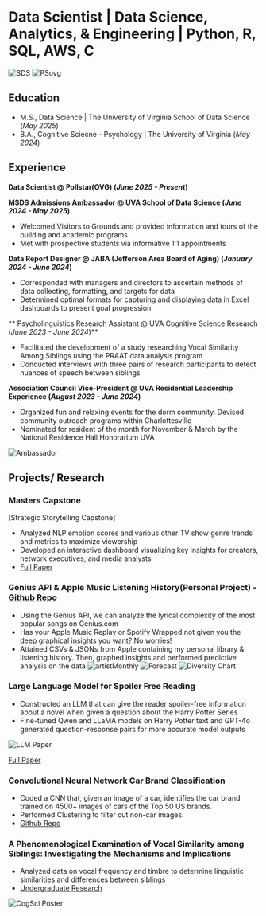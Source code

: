 # Data Scientist  | Data Science, Analytics, & Engineering  | Python, R, SQL, AWS, C
![SDS](/assets/SDSVLogo.png) ![PSovg](/assets/PSLogo.png)

## Education
- M.S., Data Science	| The University of Virginia School of Data Science (_May 2025_)
- B.A., Cognitive Sciecne - Psychology | The University of Virginia (_May 2024_)

## Experience
**Data Scientist @ Pollstar(OVG) (_June 2025 - Present_)**

**MSDS Admissions Ambassador @ UVA School of Data Science (_June 2024 - May 2025_)**
- Welcomed Visitors to Grounds and provided information and tours of the building and academic programs
- Met with prospective students via informative 1:1 appointments

**Data Report Designer @ JABA (Jefferson Area Board of Aging) (_January 2024 - June 2024_)**
- Corresponded with managers and directors to ascertain methods of data collecting, formatting, and targets for data
- Determined optimal formats for capturing and displaying data in Excel dashboards to present goal progression

** Psycholinguistics Research Assistant @ UVA Cognitive Science Research (_June 2023 - June 2024_)**
- Facilitated the development of a study researching Vocal Similarity Among Siblings using the PRAAT data analysis program
- Conducted interviews with three pairs of research participants to detect nuances of speech between siblings

**Association Council Vice-President @ UVA Residential Leadership Experience (_August 2023 - June 2024_)**
- Organized fun and relaxing events for the dorm community. Devised community outreach programs within Charlottesville
- Nominated for resident of the month for November & March by the National Residence Hall Honorarium UVA

 ![Ambassador](/assets/bsdsO.JPEG)

## Projects/ Research
### Masters Capstone
[Strategic Storytelling Capstone]
- Analyzed NLP emotion scores and various other TV show genre trends and metrics to maximize viewership
- Developed an interactive dashboard visualizing key insights for creators, network executives, and media analysts
- [Full Paper](https://www.arxiv.org/abs/2506.00076)
### Genius API & Apple Music Listening History(Personal Project) - [Github Repo](https://github.com/kurt-jr/Genius)
- Using the Genius API, we can analyze the lyrical complexity of the most popular songs on Genius.com
- Has your Apple Music Replay or Spotify Wrapped not given you the deep graphical insights you want? No worries!
- Attained CSVs & JSONs from Apple containing my personal library & listening history. Then, graphed insights and performed predictive analysis on the data
  ![artistMonthly](/assets/artistMonthly.png) ![Forecast](/assets/forecast.png) ![Diversity Chart](/assets/diversityChart.png)

### Large Language Model for Spoiler Free Reading 
- Constructed an LLM that can give the reader spoiler-free information about a novel when given a question about the Harry Potter Series
- Fine-tuned Qwen and LLaMA models on Harry Potter text and GPT-4o generated question-response pairs for more accurate model outputs

![LLM Paper](/assets/Spoiler_FreeLLMspg1.png)

[Full Paper](https://github.com/kurt-jr/kurt-jr.github.io/blob/main/assets/Spoiler_Free_Book_Summarization_LLMs.pdf)
### Convolutional Neural Network Car Brand Classification 
- Coded a CNN that, given an image of a car, identifies the car brand trained on 4500+ images of cars of the Top 50 US brands.
- Performed Clustering to filter out non-car images.
- [Github Repo](https://github.com/kurt-jr/carbrand-cnn)

### A Phenomenological Examination of Vocal Similarity among Siblings: Investigating the Mechanisms and Implications
- Analyzed data on vocal frequency and timbre to determine linguistic similarities and differences between siblings
- [Undergraduate Research](https://ftl4n1.wixsite.com/lonckelab/vocal-similarity-among-siblings)
  
![CogSci Poster](/assets/poster.png)
